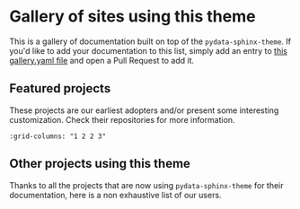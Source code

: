 # Gallery of sites using this theme

This is a gallery of documentation built on top of the `pydata-sphinx-theme`.
If you'd like to add your documentation to this list, simply add an entry to [this gallery.yaml file](https://github.com/pydata/pydata-sphinx-theme/blob/main/docs/_static/gallery.yaml) and open a Pull Request to add it.

## Featured projects

These projects are our earliest adopters and/or present some interesting customization. Check their repositories for more information.

```{gallery-grid} ../_static/gallery.yaml
:grid-columns: "1 2 2 3"
```

## Other projects using this theme

Thanks to all the projects that are now using `pydata-sphinx-theme` for their documentation, here is a non exhaustive list of our users.

```{gallery-list} ../_static/gallery.yaml

```
